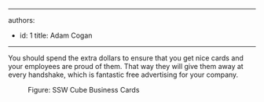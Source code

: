 

---
authors:
  - id: 1
    title: Adam Cogan
---




<span class='intro'> <p>You should spend the extra dollars to ensure that you get nice cards and your employees are proud of them. That way they will give them away at every handshake, which is fantastic free advertising for your company.​<br></p>
<dl class="goodImage">
   <dt>
      <img src="/PublishingImages/ssw-businesscards.png" alt="" />
   </dt><dd>​​Figure&#58;&#160;SSW Cube Business Cards</dd></dl> </span>




